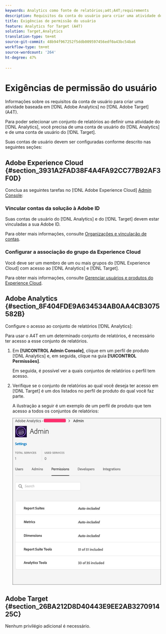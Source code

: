 ```yaml
---
keywords: Analytics como fonte de relatórios;a4t;A4T;requirements
description: Requisitos da conta do usuário para criar uma atividade do Adobe Analytics no Adobe Target (A4T).
title: Exigências de permissão do usuário
feature: Analytics for Target (A4T)
solution: Target,Analytics
translation-type: tm+mt
source-git-commit: 48b94f967252f5ddb009597456edf0a43bc54ba6
workflow-type: tm+mt
source-wordcount: '264'
ht-degree: 47%

---
```



# Exigências de permissão do usuário

Informações sobre os requisitos da conta de usuário para criar uma atividade baseada em [!DNL Adobe Analytics] no [!DNL Adobe Target] (A4T).

Para poder selecionar um conjunto de relatórios ao definir uma atividade do [!DNL Analytics], você precisa de uma conta de usuário do [!DNL Analytics] e de uma conta de usuário do [!DNL Target].

Suas contas de usuário devem ser configuradas conforme descrito nas seguintes seções:

## Adobe Experience Cloud {#section_3931A2FAD38F4A4FA92CC77B92AF3F0D}

Conclua as seguintes tarefas no [!DNL Adobe Experience Cloud] [Admin Console](https://adminconsole.adobe.com):

### Vincular contas da solução à Adobe ID

Suas contas de usuário do [!DNL Analytics] e do [!DNL Target] devem estar vinculadas a sua Adobe ID.

Para obter mais informações, consulte [Organizações e vinculação de contas](https://docs.adobe.com/help/en/core-services/interface/manage-users-and-products/organizations.html).

### Configurar a associação do grupo da Experience Cloud

Você deve ser um membro de um ou mais grupos do [!DNL Experience Cloud] com acesso ao [!DNL Analytics] e [!DNL Target].

Para obter mais informações, consulte [Gerenciar usuários e produtos do Experience Cloud](https://experienceleague.adobe.com/docs/core-services/interface/manage-users-and-products/admin-getting-started.html).

## Adobe Analytics {#section_8F404FDE9A634534AB0AA4CB3075582B}

Configure o acesso ao conjunto de relatórios [!DNL Analytics]:

Para usar o A4T em um determinado conjunto de relatórios, é necessário ter acesso a esse conjunto de relatórios.

1. Em **[!UICONTROL Admin Console]**, clique em um perfil de produto [!DNL Analytics] e, em seguida, clique na guia **[!UICONTROL Permissões]**.

   Em seguida, é possível ver a quais conjuntos de relatórios o perfil tem acesso.

1. Verifique se o conjunto de relatórios ao qual você deseja ter acesso em [!DNL Target] é um dos listados no perfil de produto do qual você faz parte.

   A ilustração a seguir é um exemplo de um perfil de produto que tem acesso a todos os conjuntos de relatórios:

   ![Guia Permissão de Admin Console](/help/c-integrating-target-with-mac/a4t/assets/permissions-tab.png)

## Adobe Target {#section_26BA212D8D40443E9EE2AB327091425C}

Nenhum privilégio adicional é necessário.
